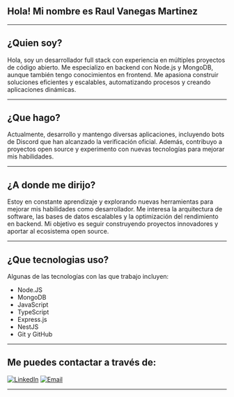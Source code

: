   
## Hola! Mi nombre es Raul Vanegas Martinez

-------------------

## ¿Quien soy?
Hola, soy un desarrollador full stack con experiencia en múltiples proyectos de código abierto. Me especializo en backend con Node.js y MongoDB, aunque también tengo conocimientos en frontend. Me apasiona construir soluciones eficientes y escalables, automatizando procesos y creando aplicaciones dinámicas.

-------------------

## ¿Que hago?
Actualmente, desarrollo y mantengo diversas aplicaciones, incluyendo bots de Discord que han alcanzado la verificación oficial. Además, contribuyo a proyectos open source y experimento con nuevas tecnologías para mejorar mis habilidades.

-------------------

## ¿A donde me dirijo?
Estoy en constante aprendizaje y explorando nuevas herramientas para mejorar mis habilidades como desarrollador. Me interesa la arquitectura de software, las bases de datos escalables y la optimización del rendimiento en backend. Mi objetivo es seguir construyendo proyectos innovadores y aportar al ecosistema open source.

-------------------

## ¿Que tecnologias uso?
Algunas de las tecnologías con las que trabajo incluyen:
- Node.JS
- MongoDB
- JavaScript
- TypeScript
- Express.js
- NestJS
- Git y GitHub

-------------------

## Me puedes contactar a través de:
<a href="https://www.linkedin.com/in/raul-vanegas-martinez-4830902a3/">![LinkedIn](https://img.shields.io/badge/LinkedIn-%230077B5.svg?style=for-the-badge&logo=LinkedIn&logoColor=white)</a> 
<a href="mailto:raulvanegas711@gmail.com">![Email](https://img.shields.io/badge/Email-D14836?style=for-the-badge&logo=Gmail&logoColor=white)</a>  



-------------------
  


